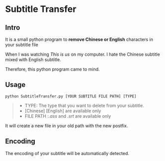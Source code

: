 # Subtitle Transfer

## Intro
It is a small python program to **remove Chinese or English** characters in your subtitle file

When I was watching *This is us* on my computer. I hate the Chinese subtitle mixed with English subtitle.

Therefore, this python program came to mind.

## Usage

```
python SubtitleTransfer.py [YOUR SUBTITLE FILE PATH] [TYPE]
```
> - TYPE: The type that you want to delete from your subtitle.
> - [Chinese] [English] are available only
> - FILE PATH :*.ass* and *.srt* are available only

It will create a new file in your old path with the new postfix.

## Encoding

The encoding of your subtitle will be automatically detected.
